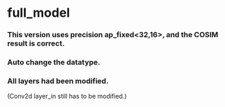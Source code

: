 # full_model
### This version uses precision ap_fixed<32,16>, and the COSIM result is correct.
### Auto change the datatype.
### All layers had been modified.
(Conv2d layer_in still has to be modified.)
